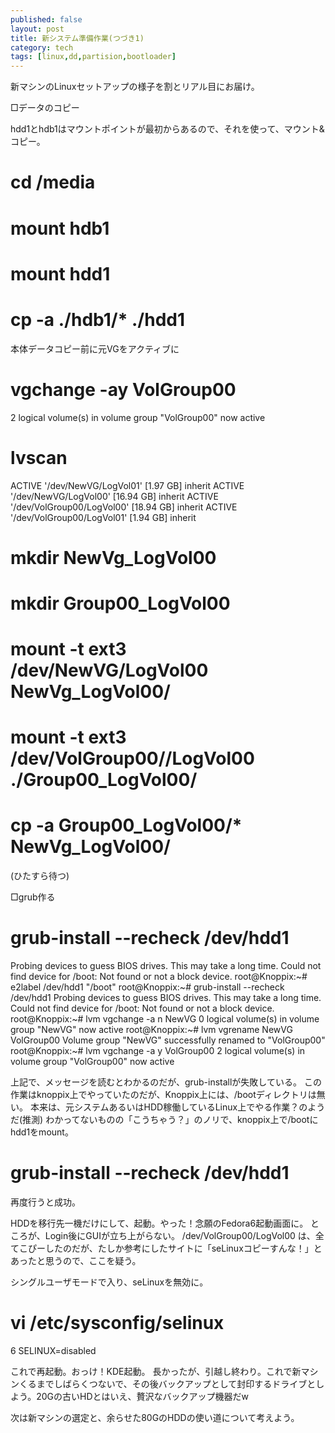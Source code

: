 ```yaml
---
published: false
layout: post
title: 新システム準備作業(つづき1)
category: tech
tags: [linux,dd,partision,bootloader]
---
```


新マシンのLinuxセットアップの様子を割とリアル目にお届け。

□データのコピー

hdd1とhdb1はマウントポイントが最初からあるので、それを使って、マウント&コピー。

# cd /media
# mount hdb1
# mount hdd1
# cp -a ./hdb1/* ./hdd1

本体データコピー前に元VGをアクティブに

# vgchange -ay VolGroup00
2 logical volume(s) in volume group "VolGroup00" now active
# lvscan
ACTIVE '/dev/NewVG/LogVol01' [1.97 GB] inherit
ACTIVE '/dev/NewVG/LogVol00' [16.94 GB] inherit
ACTIVE '/dev/VolGroup00/LogVol00' [18.94 GB] inherit
ACTIVE '/dev/VolGroup00/LogVol01' [1.94 GB] inherit



# mkdir NewVg_LogVol00
# mkdir Group00_LogVol00
# mount -t ext3 /dev/NewVG/LogVol00 NewVg_LogVol00/
# mount -t ext3 /dev/VolGroup00//LogVol00 ./Group00_LogVol00/
# cp -a Group00_LogVol00/* NewVg_LogVol00/
(ひたすら待つ)

□grub作る

# grub-install --recheck /dev/hdd1
Probing devices to guess BIOS drives. This may take a long time.
Could not find device for /boot: Not found or not a block device.
root@Knoppix:~# e2label /dev/hdd1 "/boot"
root@Knoppix:~# grub-install --recheck /dev/hdd1
Probing devices to guess BIOS drives. This may take a long time.
Could not find device for /boot: Not found or not a block device.
root@Knoppix:~# lvm vgchange -a n NewVG
0 logical volume(s) in volume group "NewVG" now active
root@Knoppix:~# lvm vgrename NewVG VolGroup00
Volume group "NewVG" successfully renamed to "VolGroup00"
root@Knoppix:~# lvm vgchange -a y VolGroup00
2 logical volume(s) in volume group "VolGroup00" now active

上記で、メッセージを読むとわかるのだが、grub-installが失敗している。
この作業はknoppix上でやっていたのだが、Knoppix上には、/bootディレクトリは無い。
本来は、元システムあるいはHDD稼働しているLinux上でやる作業？のようだ(推測)
わかってないものの「こうちゃう？」のノリで、knoppix上で/bootにhdd1をmount。
# grub-install --recheck /dev/hdd1
再度行うと成功。

HDDを移行先一機だけにして、起動。やった！念願のFedora6起動画面に。
ところが、Login後にGUIが立ち上がらない。
/dev/VolGroup00/LogVol00 は、全てこぴーしたのだが、たしか参考にしたサイトに「seLinuxコピーすんな！」とあったと思うので、ここを疑う。

シングルユーザモードで入り、seLinuxを無効に。

# vi /etc/sysconfig/selinux

6 SELINUX=disabled

これで再起動。おっけ！KDE起動。
長かったが、引越し終わり。これで新マシンくるまでしばらくつないで、その後バックアップとして封印するドライブとしよう。20Gの古いHDとはいえ、贅沢なバックアップ機器だw

次は新マシンの選定と、余らせた80GのHDDの使い道について考えよう。